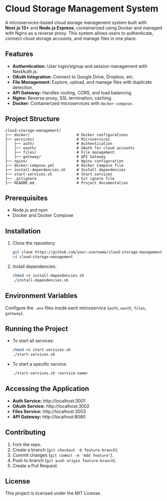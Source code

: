 # Cloud Storage Management System

A microservices-based cloud storage management system built with **Next.js 13+** and **Node.js Express**, containerized using Docker and managed with Nginx as a reverse proxy. This system allows users to authenticate, connect cloud storage accounts, and manage files in one place.

## Features

- **Authentication:** User login/signup and session management with NextAuth.js.
- **OAuth Integration:** Connect to Google Drive, Dropbox, etc.
- **File Management:** Explore, upload, and manage files with duplicate detection.
- **API Gateway:** Handles routing, CORS, and load balancing.
- **Nginx:** Reverse proxy, SSL termination, caching.
- **Docker:** Containerized microservices with `docker-compose`.

## Project Structure

```
cloud-storage-management/
├── docker/                     # Docker configurations
├── services/                   # Microservices
│   ├── auth/                   # Authentication
│   ├── oauth/                  # OAuth for cloud accounts
│   ├── files/                  # File management
│   ├── gateway/                # API Gateway
├── nginx/                      # Nginx configuration
├── docker-compose.yml          # Docker Compose file
├── install-dependencies.sh     # Install dependencies
├── start-services.sh           # Start services
├── .gitignore                  # Git ignore file
├── README.md                   # Project documentation
```

## Prerequisites

- Node.js and npm
- Docker and Docker Compose

## Installation

1. Clone the repository:
   ```bash
   git clone https://github.com/your-username/cloud-storage-management.git
   cd cloud-storage-management
   ```
2. Install dependencies:
   ```bash
   chmod +x install-dependencies.sh
   ./install-dependencies.sh
   ```

## Environment Variables

Configure the `.env` files inside each microservice (`auth`, `oauth`, `files`, `gateway`).

## Running the Project

- To start all services:
  ```bash
  chmod +x start-services.sh
  ./start-services.sh
  ```
- To start a specific service:
  ```bash
  ./start-services.sh <service-name>
  ```

## Accessing the Application

- **Auth Service:** http://localhost:3001
- **OAuth Service:** http://localhost:3002
- **Files Service:** http://localhost:3003
- **API Gateway:** http://localhost:8080

## Contributing

1. Fork the repo.
2. Create a branch (`git checkout -b feature-branch`).
3. Commit changes (`git commit -m 'Add feature'`).
4. Push to branch (`git push origin feature-branch`).
5. Create a Pull Request.

## License

This project is licensed under the MIT License.
